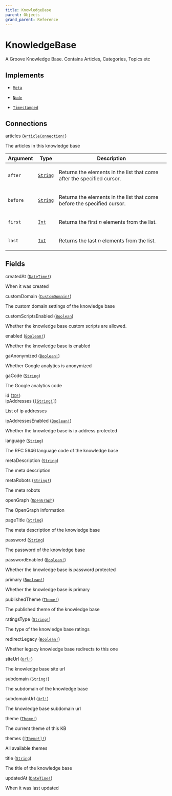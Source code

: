 ```yaml
---
title: KnowledgeBase
parent: Objects
grand_parent: Reference
---
```


# KnowledgeBase

A Groove Knowledge Base. Contains Articles, Categories, Topics etc

## Implements

- <code><a href="/docs/reference/interface/meta">Meta</a></code></li>

- <code><a href="/docs/reference/interface/node">Node</a></code></li>

- <code><a href="/docs/reference/interface/timestamped">Timestamped</a></code></li>

## Connections

<div class="field-entry ">
  <span id="articles" class="field-name connection-name anchored">articles (<code><a href="/docs/reference/object/articleconnection">ArticleConnection!</a></code>)</span>

  <div class="description-wrapper">
   <p>The articles in this knowledge base</p>
     <table class="arguments">
  <thead>
  <tr>
    <th>Argument</th>
    <th>Type</th>
    <th>Description</th>
  </tr>
  </thead>
  <tbody>

  <tr>
  <td><code class="anchored">after</code></td>
  <td>
    <code><a href="/docs/reference/scalar/string">String</a></code>
  </td>
  <td>
    <p>Returns the elements in the list that come after the specified cursor.</p>
   </td>
  </tr>

  <tr>
  <td><code class="anchored">before</code></td>
  <td>
    <code><a href="/docs/reference/scalar/string">String</a></code>
  </td>
  <td>
    <p>Returns the elements in the list that come before the specified cursor.</p>
   </td>
  </tr>

  <tr>
  <td><code class="anchored">first</code></td>
  <td>
    <code><a href="/docs/reference/scalar/int">Int</a></code>
  </td>
  <td>
    <p>Returns the first <em>n</em> elements from the list.</p>
   </td>
  </tr>

  <tr>
  <td><code class="anchored">last</code></td>
  <td>
    <code><a href="/docs/reference/scalar/int">Int</a></code>
  </td>
  <td>
    <p>Returns the last <em>n</em> elements from the list.</p>
   </td>
  </tr>

  </tbody>
</table>

  </div>
</div>

## Fields

<div class="field-entry ">
  <span id="createdat" class="field-name anchored">createdAt (<code><a href="/docs/reference/scalar/datetime">DateTime!</a></code>)</span>

  <div class="description-wrapper">
   <p>When it was created</p>

  </div>
</div>

<div class="field-entry ">
  <span id="customdomain" class="field-name anchored">customDomain (<code><a href="/docs/reference/object/customdomain">CustomDomain!</a></code>)</span>

  <div class="description-wrapper">
   <p>The custom domain settings of the knowledge base</p>

  </div>
</div>

<div class="field-entry ">
  <span id="customscriptsenabled" class="field-name anchored">customScriptsEnabled (<code><a href="/docs/reference/scalar/boolean">Boolean</a></code>)</span>

  <div class="description-wrapper">
   <p>Whether the knowledge base custom scripts are allowed.</p>

  </div>
</div>

<div class="field-entry ">
  <span id="enabled" class="field-name anchored">enabled (<code><a href="/docs/reference/scalar/boolean">Boolean!</a></code>)</span>

  <div class="description-wrapper">
   <p>Whether the knowledge base is enabled</p>

  </div>
</div>

<div class="field-entry ">
  <span id="gaanonymized" class="field-name anchored">gaAnonymized (<code><a href="/docs/reference/scalar/boolean">Boolean!</a></code>)</span>

  <div class="description-wrapper">
   <p>Whether Google analytics is anonymized</p>

  </div>
</div>

<div class="field-entry ">
  <span id="gacode" class="field-name anchored">gaCode (<code><a href="/docs/reference/scalar/string">String</a></code>)</span>

  <div class="description-wrapper">
   <p>The Google analytics code</p>

  </div>
</div>

<div class="field-entry ">
  <span id="id" class="field-name anchored">id (<code><a href="/docs/reference/scalar/id">ID!</a></code>)</span>

  <div class="description-wrapper">

  </div>
</div>

<div class="field-entry ">
  <span id="ipaddresses" class="field-name anchored">ipAddresses (<code><a href="/docs/reference/scalar/string">[String!]</a></code>)</span>

  <div class="description-wrapper">
   <p>List of ip addresses</p>

  </div>
</div>

<div class="field-entry ">
  <span id="ipaddressesenabled" class="field-name anchored">ipAddressesEnabled (<code><a href="/docs/reference/scalar/boolean">Boolean!</a></code>)</span>

  <div class="description-wrapper">
   <p>Whether the knowledge base is ip address protected</p>

  </div>
</div>

<div class="field-entry ">
  <span id="language" class="field-name anchored">language (<code><a href="/docs/reference/scalar/string">String</a></code>)</span>

  <div class="description-wrapper">
   <p>The RFC 5646 language code of the knowledge base</p>

  </div>
</div>

<div class="field-entry ">
  <span id="metadescription" class="field-name anchored">metaDescription (<code><a href="/docs/reference/scalar/string">String</a></code>)</span>

  <div class="description-wrapper">
   <p>The meta description</p>

  </div>
</div>

<div class="field-entry ">
  <span id="metarobots" class="field-name anchored">metaRobots (<code><a href="/docs/reference/scalar/string">String!</a></code>)</span>

  <div class="description-wrapper">
   <p>The meta robots</p>

  </div>
</div>

<div class="field-entry ">
  <span id="opengraph" class="field-name anchored">openGraph (<code><a href="/docs/reference/object/opengraph">OpenGraph</a></code>)</span>

  <div class="description-wrapper">
   <p>The OpenGraph information</p>

  </div>
</div>

<div class="field-entry ">
  <span id="pagetitle" class="field-name anchored">pageTitle (<code><a href="/docs/reference/scalar/string">String</a></code>)</span>

  <div class="description-wrapper">
   <p>The meta description of the knowledge base</p>

  </div>
</div>

<div class="field-entry ">
  <span id="password" class="field-name anchored">password (<code><a href="/docs/reference/scalar/string">String</a></code>)</span>

  <div class="description-wrapper">
   <p>The password of the knowledge base</p>

  </div>
</div>

<div class="field-entry ">
  <span id="passwordenabled" class="field-name anchored">passwordEnabled (<code><a href="/docs/reference/scalar/boolean">Boolean!</a></code>)</span>

  <div class="description-wrapper">
   <p>Whether the knowledge base is password protected</p>

  </div>
</div>

<div class="field-entry ">
  <span id="primary" class="field-name anchored">primary (<code><a href="/docs/reference/scalar/boolean">Boolean!</a></code>)</span>

  <div class="description-wrapper">
   <p>Whether the knowledge base is primary</p>

  </div>
</div>

<div class="field-entry ">
  <span id="publishedtheme" class="field-name anchored">publishedTheme (<code><a href="/docs/reference/object/theme">Theme!</a></code>)</span>

  <div class="description-wrapper">
   <p>The published theme of the knowledge base</p>

  </div>
</div>

<div class="field-entry ">
  <span id="ratingstype" class="field-name anchored">ratingsType (<code><a href="/docs/reference/scalar/string">String!</a></code>)</span>

  <div class="description-wrapper">
   <p>The type of the knowledge base ratings</p>

  </div>
</div>

<div class="field-entry ">
  <span id="redirectlegacy" class="field-name anchored">redirectLegacy (<code><a href="/docs/reference/scalar/boolean">Boolean!</a></code>)</span>

  <div class="description-wrapper">
   <p>Whether legacy knowledge base redirects to this one</p>

  </div>
</div>

<div class="field-entry ">
  <span id="siteurl" class="field-name anchored">siteUrl (<code><a href="/docs/reference/scalar/url">Url!</a></code>)</span>

  <div class="description-wrapper">
   <p>The knowledge base site url</p>

  </div>
</div>

<div class="field-entry ">
  <span id="subdomain" class="field-name anchored">subdomain (<code><a href="/docs/reference/scalar/string">String!</a></code>)</span>

  <div class="description-wrapper">
   <p>The subdomain of the knowledge base</p>

  </div>
</div>

<div class="field-entry ">
  <span id="subdomainurl" class="field-name anchored">subdomainUrl (<code><a href="/docs/reference/scalar/url">Url!</a></code>)</span>

  <div class="description-wrapper">
   <p>The knowledge base subdomain url</p>

  </div>
</div>

<div class="field-entry ">
  <span id="theme" class="field-name anchored">theme (<code><a href="/docs/reference/object/theme">Theme!</a></code>)</span>

  <div class="description-wrapper">
   <p>The current theme of this KB</p>

  </div>
</div>

<div class="field-entry ">
  <span id="themes" class="field-name anchored">themes (<code><a href="/docs/reference/object/theme">[Theme!]!</a></code>)</span>

  <div class="description-wrapper">
   <p>All available themes</p>

  </div>
</div>

<div class="field-entry ">
  <span id="title" class="field-name anchored">title (<code><a href="/docs/reference/scalar/string">String</a></code>)</span>

  <div class="description-wrapper">
   <p>The title of the knowledge base</p>

  </div>
</div>

<div class="field-entry ">
  <span id="updatedat" class="field-name anchored">updatedAt (<code><a href="/docs/reference/scalar/datetime">DateTime!</a></code>)</span>

  <div class="description-wrapper">
   <p>When it was last updated</p>

  </div>
</div>

